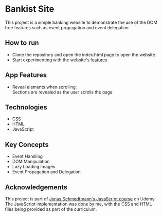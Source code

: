 # Bankist Site
This project is a simple banking website to demonstrate the use of the
DOM tree features such as event propagation and event delegation.

## How to run
- Clone the repository and open the index.html page to open the website
- Start experimenting with the website's [features](#app-features) 

## App Features
- Reveal elements when scrolling:<br>
Sections are revealed as the user scrolls the page


## Technologies
-  CSS
-  HTML
-  JavaScript

## Key Concepts
-  Event Handling
-  DOM Manipulation
-  Lazy Loading Images
-  Event Propagation and Delegation


## Acknowledgements
This project is part of [Jonas Schmedtmann's JavaScript course](https://www.udemy.com/course/the-complete-javascript-course/) on Udemy.<br>
The JavaScript implementation was done by me, with the CSS and HTML files being provided as part of the curriculum.

